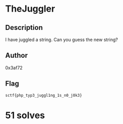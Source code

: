 # TheJuggler

## Description

I have juggled a string. Can you guess the new string?

## Author

0x3af72

## Flag

`sctf{php_typ3_juggl1ng_1s_n0_j0k3}`

# 51 solves
